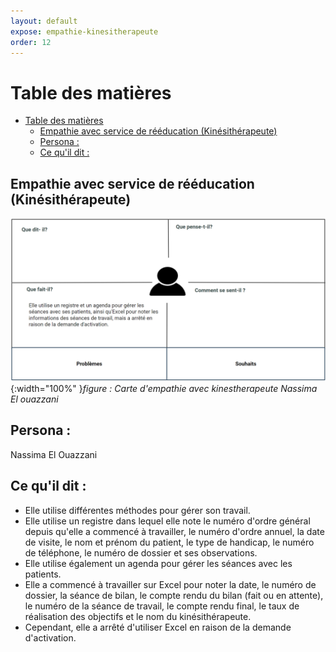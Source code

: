 ```yaml
---
layout: default
expose: empathie-kinesitherapeute
order: 12
---
```




# Table des matières
- [Table des matières](#table-des-matières)
  - [Empathie avec service de rééducation (Kinésithérapeute)](#empathie-avec-service-de-rééducation-kinésithérapeute)
  - [Persona :](#persona-)
  - [Ce qu'il dit :](#ce-quil-dit-)


## Empathie avec service de rééducation (Kinésithérapeute)
![Empathie Kinésithérapeute](./images/Service-de-rééducation-Kinésithérapeute.png){:width="100%" }*figure : Carte d'empathie avec kinestherapeute Nassima El ouazzani*


## Persona : 
Nassima El Ouazzani

## Ce qu'il dit : 
- Elle utilise différentes méthodes pour gérer son travail.
- Elle utilise un registre dans lequel elle note le numéro d'ordre général depuis qu'elle a commencé à travailler, le numéro d'ordre annuel, la date de visite, le nom et prénom du patient, le type de handicap, le numéro de téléphone, le numéro de dossier et ses observations.
- Elle utilise également un agenda pour gérer les séances avec les patients.
- Elle a commencé à travailler sur Excel pour noter la date, le numéro de dossier, la séance de bilan, le compte rendu du bilan (fait ou en attente), le numéro de la séance de travail, le compte rendu final, le taux de réalisation des objectifs et le nom du kinésithérapeute.
- Cependant, elle a arrêté d'utiliser Excel en raison de la demande d'activation.

<!-- new slide -->


